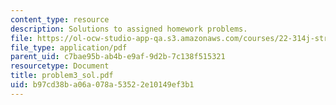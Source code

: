 ```yaml
---
content_type: resource
description: Solutions to assigned homework problems.
file: https://ol-ocw-studio-app-qa.s3.amazonaws.com/courses/22-314j-structural-mechanics-in-nuclear-power-technology-fall-2006/b97cd38ba06a078a53522e10149ef3b1_problem3_sol.pdf
file_type: application/pdf
parent_uid: c7bae95b-ab4b-e9af-9d2b-7c138f515321
resourcetype: Document
title: problem3_sol.pdf
uid: b97cd38b-a06a-078a-5352-2e10149ef3b1
---
```

